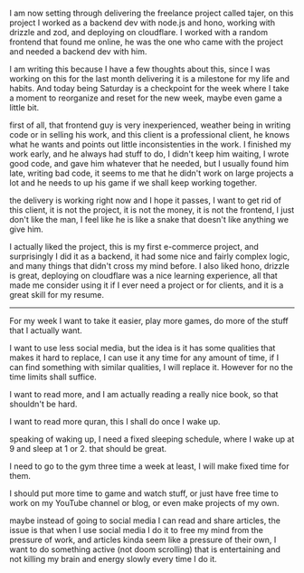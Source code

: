I am now setting through delivering the freelance project called tajer, on this project I worked as a backend dev with node.js and hono, working with drizzle and zod, and deploying on cloudflare. I worked with a random frontend that found me online, he was the one who came with the project and needed a backend dev with him.

I am writing this because I have a few thoughts about this, since I was working on this for the last month delivering it is a milestone for my life and habits. And today being Saturday is a checkpoint for the week where I take a moment to reorganize and reset for the new week, maybe even game a little bit.

first of all, that frontend guy is very inexperienced, weather being in writing code or in selling his work, and this client is a professional client, he knows what he wants and points out little inconsistenties in the work. I finished my work early, and he always had stuff to do, I didn't keep him waiting, I wrote good code, and gave him whatever that he needed, but I usually found him late, writing bad code, it seems to me that he didn't work on large projects a lot and he needs to up his game if we shall keep working together.

the delivery is working right now and I hope it passes, I want to get rid of this client, it is not the project, it is not the money, it is not the frontend, I just don't like the man, I feel like he is like a snake that doesn't like anything we give him.

I actually liked the project, this is my first e-commerce project, and surprisingly I did it as a backend, it had some nice and fairly complex logic, and many things that didn't cross my mind before. I also liked hono, drizzle is great, deploying on cloudflare was a nice learning experience, all that made me consider using it if I ever need a project or for clients, and it is a great skill for my resume.

---
For my week I want to take it easier, play more games, do more of the stuff that I actually want.

I want to use less social media, but the idea is it has some qualities that makes it hard to replace, I can use it any time for any amount of time, if I can find something with similar qualities, I will replace it. However for no the time limits shall suffice.

I want to read more, and I am actually reading a really nice book, so that shouldn't be hard.

I want to read more quran, this I shall do once I wake up.

speaking of waking up, I need a fixed sleeping schedule, where I wake up at 9 and sleep at 1 or 2. that should be great.

I need to go to the gym three time a week at least, I will make fixed time for them.

I should put more time to game and watch stuff, or just have free time to work on my YouTube channel or blog, or even make projects of my own.

maybe instead of going to social media I can read and share articles, the issue is that when I use social media I do it to free my mind from the pressure of work, and articles kinda seem like a pressure of their own, I want to do something active (not doom scrolling) that is entertaining and not killing my brain and energy slowly every time I do it.